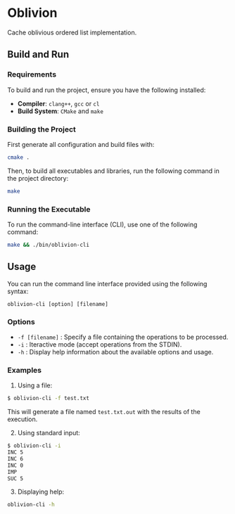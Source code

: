 # Oblivion

Cache oblivious ordered list implementation.

## Build and Run

### Requirements

To build and run the project, ensure you have the following installed:

- **Compiler**: `clang++`, `gcc` or `cl`
- **Build System**: `CMake` and `make`

### Building the Project

First generate all configuration and build files with:

```bash
cmake .
```

Then, to build all executables and libraries, run the following command in the project directory:

```bash
make
```

### Running the Executable

To run the command-line interface (CLI), use one of the following command:

```bash
make && ./bin/oblivion-cli
```

## Usage

You can run the command line interface provided using the following syntax:

```
oblivion-cli [option] [filename]
```

### Options

- `-f [filename]` : Specify a file containing the operations to be processed.
- `-i` : Iteractive mode (accept operations from the STDIN).
- `-h` : Display help information about the available options and usage.

### Examples

1. Using a file:
```bash
$ oblivion-cli -f test.txt
```
This will generate a file named `test.txt.out` with the results of the execution.

2. Using standard input:
```bash
$ oblivion-cli -i
INC 5
INC 6
INC 0
IMP
SUC 5
```

3. Displaying help:
```bash
oblivion-cli -h
```
